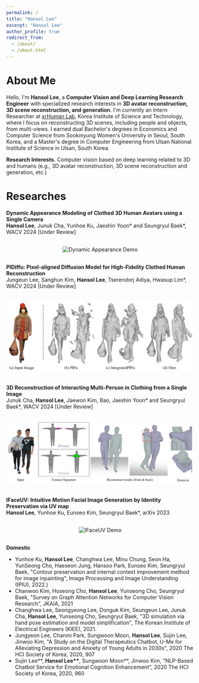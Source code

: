 ```yaml
---
permalink: /
title: "Hansol Lee"
excerpt: "Hansol Lee"
author_profile: true
redirect_from: 
  - /about/
  - /about.html
---
```



About Me
======

Hello, I'm **Hansol Lee**, a **Computer Vision and Deep Learning Research Engineer** with specialized research interests in **3D avatar reconstruction, 3D scene reconstruction, and generation**.
I'm currently an Intern Researcher at [xrHuman Lab](https://www.xrhumanlab.net/), Korea Institute of Science and Technology, where I focus on reconstructing 3D scenes, including people and objects, from multi-views.
I earned dual Bachelor's degrees in Economics and Computer Science from Sookmyung Women's University in Seoul, South Korea, and a Master's degree in Computer Engineering from Ulsan National Institute of Science in Ulsan, South Korea.

**Research Interests.**
Computer vision based on deep learning related to 3D and humans (e.g., 3D avatar reconstruction, 3D scene reconstruction and generation, etc.)


Researches
======

<div style="margin-bottom: 30px;">
  <div style="margin-bottom: 15px;">
    <strong>Dynamic Appearance Modeling of Clothed 3D Human Avatars using a Single Camera</strong><br>
    <strong>Hansol Lee</strong>, Junuk Cha, Yunhoe Ku, Jaeshin Yoon* and Seungryul Baek*, WACV 2024 [Under Review]
  </div>
  <div style="text-align: center;">
    <img src='/images/Dymanic.gif' alt="Dynamic Appearance Demo" width="600" style="margin-top: 15px;"/>
  </div>
</div>

<div style="margin-bottom: 30px;">
  <div style="margin-bottom: 15px;">
    <strong>PIDiffu: Pixel-aligned Diffusion Model for High-Fidelity Clothed Human Reconstruction</strong><br>
    Jungeun Lee, Sanghun Kim, <strong>Hansol Lee</strong>, Tserendorj Adiya,  Hwasup Lim*, WACV 2024 [Under Review]
  </div>
  <div style="text-align: center;">
    <img src='/images/PIDiffu.png' alt="PIDiffu Demo" width="600" style="margin-top: 15px;"/>
  </div>
</div>

<!-- Second Project -->
<div style="margin-bottom: 30px;">
  <div style="margin-bottom: 15px;">
    <strong>3D Reconstruction of Interacting Multi-Person in Clothing from a Single Image</strong><br>
    Junuk Cha, <strong>Hansol Lee</strong>, Jaewon Kim, Bao, Jaeshin Yoon* and Seungryul Baek*, WACV 2024 [Under Review]
  </div>
  <div style="text-align: center;">
    <img src='/images/MultiRecon.png' alt="Multi person recon Demo" width="600" style="margin-top: 15px;"/>
  </div>
</div>

<!-- Third Project -->
<div style="margin-bottom: 30px;">
  <div style="margin-bottom: 15px;">
    <strong>IFaceUV: Intuitive Motion Facial Image Generation by Identity Preservation via UV map</strong><br>
    <strong>Hansol Lee</strong>, Yunhoe Ku, Eunseo Kim, Seungryul Baek*, arXiv 2023
  </div>
  <div style="text-align: center;">
    <img src='/images/IFaceUV_gif2.gif' alt="IFaceUV Demo" width="600" style="margin-top: 15px;"/>
  </div>
</div>


<div>
  <strong>Domestic</strong>
  <ul>
    <li>Yunhoe Ku, <strong>Hansol Lee</strong>, Changhwa Lee, Minu Chung, Seon Ha, YunSeong Cho, Haeseon Jung, Hansoo Park, Eunseo Kim, Seungryul Baek, "Contour preservation and internal context improvement method for image inpainting", Image Processing and Image Understanding (IPIU), 2022.)</li>
    <li>Chanwoo Kim, Hoseong Cho, <strong>Hansol Lee</strong>, Yunseong Cho, Seungryul Baek, "Survey on Graph Attention Networks for Computer Vision Research", JKAIA, 2021</li>
    <li>Changhwa Lee, Seongyeong Lee, Donguk Kim, Seungeun Lee, Junuk Cha, <strong>Hansol Lee</strong>, Yunseong Cho, Seungryul Baek, "3D simulation via hand pose estimation and model simplification", The Korean Institute of Electrical Engineers (KIEE), 2021.</li>
    <li>Jungyeon Lee, Chanmi Park, Sungwoon Moon, <strong>Hansol Lee</strong>, Sujin Lee, Jinwoo Kim, "A Study on the Digital Therapeutics Chatbot, U-Me for Alleviating Depression and Anxiety of Young Adults in 2030s", 2020 The HCI Society of Korea, 2020, 907</li>
    <li>Sujin Lee**, <strong>Hansol Lee**</strong>, Sungwoon Moon**, Jinwoo Kim, "NLP-Based Chatbot Service for Emotional Cognition Enhancement", 2020 The HCI Society of Korea, 2020, 960</li>
  </ul>
</div>



